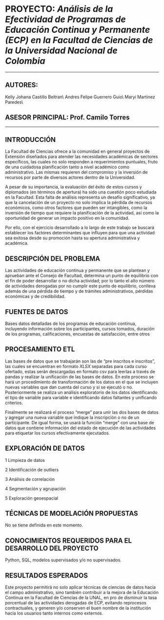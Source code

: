 # PROYECTO: *Análisis de la Efectividad de Programas de Educación Continua y Permanente (ECP) en la Facultad de Ciencias de la Universidad Nacional de Colombia*
---
## AUTORES: ##

Kelly Johana Castillo Beltran\\
Andres Felipe Guerrero Guio\\
Maryi Martinez Paredes\\

## ASESOR PRINCIPAL: Prof. Camilo Torres
---

## INTRODUCCIÓN ##

La Facultad de Ciencias ofrece a la comunidad en general proyectos de Extensión diseñados para atender las necesidades académicas de sectores específicos, las cuales no solo responden a requerimientos puntuales, fruto de una cuidadosa planificación tanto a nivel académico como administrativo. Las mismas requieren del compromiso y la inversión de recursos por parte de diversos actores dentro de la Universidad. 

A pesar de su importancia, la evaluación del éxito de estos cursos y diplomados (en términos de apertura) ha sido una cuestión poco estudiada en la Facultad. Esta falta de análisis representa un desafío significativo, ya que la cancelación de un proyecto no solo implica la pérdida de recursos económicos, como otros factores que pueden ser intangibles, como la inversión de tiempo que requiere la planificación de la actividad, así como la oportunidad de generar un impacto positivo en la comunidad. 

Por ello, con el ejercicio desarrollado a lo largo de este trabajo se buscará establecer los factores determinantes que influyen para que una actividad sea exitosa desde su promoción hasta su apertura administrativa y académica.

## DESCRIPCIÓN DEL PROBLEMA ##

Las actividades de educación continua y permanente que se plantean y aprueban ante el Consejo de Facultad, determina un punto de equilibrio con el fin de poder desarrollar o no dicha actividad; por lo tanto el alto número de actividades derogadas por no cumplir este punto de equilibrio, conlleva además de una pérdida de tiempo y de trámites administrativos, pérdidas económicas y de credibilidad.

## FUENTES DE DATOS ##

Bases datos detalladas de los programas de educación continua, incluyendo información sobre los participantes, cursos tomados, duración de los programas, calificaciones, encuestas de satisfacción, entre otros

## PROCESAMIENTO ETL ##

Las bases de datos que se trabajarán son las de “pre inscritos e inscritos”, las cuales se encuentran en formato *XLSX* separadas para cada curso ofertado, estas serán descargadas en formato csv para leerlas a través de pandas y realizar la unificación de las bases de datos. En este proceso se hará un procedimiento de transformación de los datos en el que se incluyen nuevas variables que dan cuenta del curso y si se ejecutó o no. Posteriormente se realiza un análisis exploratorio de los datos identificando el tipo de variable para variable e identificando datos faltantes y unificando criterios.

Finalmente se realizará el proceso “merge” para unir las dos bases de datos y agregar una nueva variable que indique la inscripción o no de un participante. De igual forma,  se usará la función “merge” con una base de datos que contiene información del estado de ejecución de las actividades para etiquetar los cursos efectivamente ejecutados. 

## EXPLORACIÓN DE DATOS ##

1	Limpieza de datos

2	Identificación de outliers

3	Análisis de correlación

4	Segmentación y agrupación

5	Exploración geoespacial

## TÉCNICAS DE MODELACIÓN PROPUESTAS  ##
No se tiene definida en este momento.

## CONOCIMIENTOS REQUERIDOS PARA EL DESARROLLO DEL PROYECTO  ##
Python, SQL, modelos supervisados y/o no supervisados.

## RESULTADOS ESPERADOS  ##

Este proyecto permitirá no solo aplicar técnicas de ciencias de datos hacia el campo administrativo, sino también contribuir a la mejora de la Educación Continua en la Facultad de Ciencias de la UNAL, en pro de disminuir la tasa porcentual de las actividades derogadas de ECP, evitando reprocesos contractuales, y generen y/o conserven el buen nombre de la institución hacia los usuarios tanto internos como externos.

